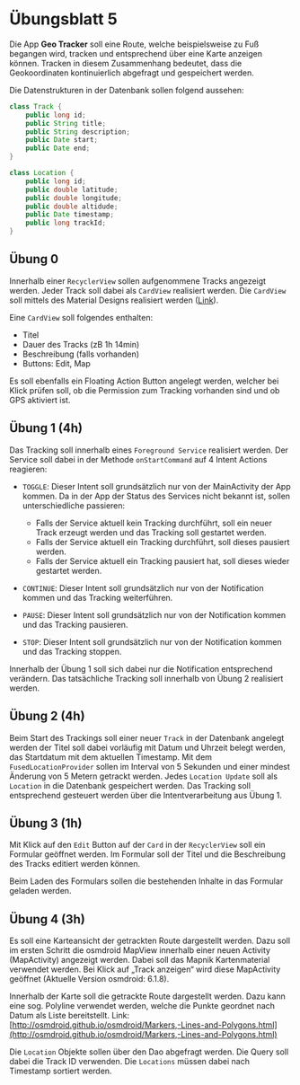 # Übungsblatt 5

Die App **Geo Tracker** soll eine Route, welche beispielsweise zu Fuß begangen wird, tracken und entsprechend über eine Karte anzeigen können. Tracken in diesem Zusammenhang bedeutet, dass die Geokoordinaten kontinuierlich abgefragt und gespeichert werden.

Die Datenstrukturen in der Datenbank sollen folgend aussehen:

```java
class Track {
    public long id;
    public String title;
    public String description;
    public Date start;
    public Date end;
}

class Location {
    public long id;
    public double latitude;
    public double longitude;
    public double altidude;
    public Date timestamp;
    public long trackId;
}
```

## Übung 0

Innerhalb einer `RecyclerView` sollen aufgenommene Tracks angezeigt werden. Jeder Track soll dabei als `CardView` realisiert werden. Die `CardView` soll mittels des Material Designs realisiert werden ([Link](https://material.io/develop/android/components/cards)).

Eine `CardView` soll folgendes enthalten:

 - Titel
 - Dauer des Tracks (zB 1h 14min)
 - Beschreibung (falls vorhanden)
 - Buttons: Edit, Map

Es soll ebenfalls ein Floating Action Button angelegt werden, welcher bei Klick prüfen soll, ob die Permission zum Tracking vorhanden sind und ob GPS aktiviert ist.

## Übung 1 (4h)

Das Tracking soll innerhalb eines `Foreground Service` realisiert werden. Der Service soll dabei in der Methode `onStartCommand` auf 4 Intent Actions reagieren:

 - `TOGGLE`: Dieser Intent soll grundsätzlich nur von der MainActivity der App kommen. Da in der App der Status des Services nicht bekannt ist, sollen unterschiedliche passieren:
  
    - Falls der Service aktuell kein Tracking durchführt, soll ein neuer Track erzeugt werden und das Tracking soll gestartet werden.
    - Falls der Service aktuell ein Tracking durchführt, soll dieses pausiert werden.
    - Falls der Service aktuell ein Tracking pausiert hat, soll dieses wieder gestartet werden.

 - `CONTINUE`: Dieser Intent soll grundsätzlich nur von der Notification kommen und das Tracking weiterführen.
 - `PAUSE`: Dieser Intent soll grundsätzlich nur von der Notification kommen und das Tracking pausieren.
 - `STOP`: Dieser Intent soll grundsätzlich nur von der Notification kommen und das Tracking stoppen.

Innerhalb der Übung 1 soll sich dabei nur die Notification entsprechend verändern. Das tatsächliche Tracking soll innerhalb von Übung 2 realisiert werden.

## Übung 2 (4h)

Beim Start des Trackings soll einer neuer `Track` in der Datenbank angelegt werden der Titel soll dabei vorläufig mit Datum und Uhrzeit belegt werden, das Startdatum mit dem aktuellen Timestamp. Mit dem `FusedLocationProvider` sollen im Interval von 5 Sekunden und einer mindest Änderung von 5 Metern getrackt werden. Jedes `Location Update` soll als `Location` in die Datenbank gespeichert werden. Das Tracking soll entsprechend gesteuert werden über die Intentverarbeitung aus Übung 1.

## Übung 3 (1h)

Mit Klick auf den `Edit` Button auf der `Card` in der `RecyclerView` soll ein Formular geöffnet werden. Im Formular soll der Titel und die Beschreibung des Tracks editiert werden können.

Beim Laden des Formulars sollen die bestehenden Inhalte in das Formular geladen werden.

## Übung 4 (3h)

Es soll eine Karteansicht der getrackten Route dargestellt werden. Dazu soll im ersten Schritt die osmdroid MapView innerhalb einer neuen Activity (MapActivity) angezeigt werden. Dabei soll das Mapnik Kartenmaterial verwendet werden. Bei Klick auf „Track anzeigen“ wird diese MapActivity geöffnet (Aktuelle Version osmdroid: 6.1.8).

Innerhalb der Karte soll die getrackte Route dargestellt werden. Dazu kann eine sog. Polyline verwendet werden, welche die Punkte geordnet nach Datum als Liste bereitstellt.
Link: [http://osmdroid.github.io/osmdroid/Markers,-Lines-and-Polygons.html](http://osmdroid.github.io/osmdroid/Markers,-Lines-and-Polygons.html)

Die `Location` Objekte sollen über den Dao abgefragt werden. Die Query soll dabei die Track ID verwenden. Die `Locations` müssen dabei nach  Timestamp sortiert werden.

